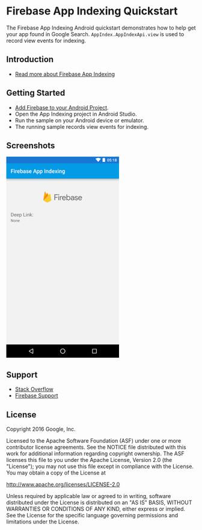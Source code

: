 Firebase App Indexing Quickstart
==============================

The Firebase App Indexing Android quickstart demonstrates how to help get your app found in Google Search.  `AppIndex.AppIndexApi.view` is used to record view events for indexing.

Introduction
------------

- [Read more about Firebase App Indexing](https://firebase.google.com/docs/app-indexing/)

Getting Started
---------------

- [Add Firebase to your Android Project](https://firebase.google.com/docs/android/setup).
- Open the App Indexing project in Android Studio.
- Run the sample on your Android device or emulator.
- The running sample records view events for indexing.

Screenshots
-----------
<img src="app/src/screen.png" height="534" width="300"/>

Support
-------

- [Stack Overflow](http://stackoverflow.com/questions/tagged/android-app-indexing)
- [Firebase Support](http://developers.google.com/firebase/support/)

License
-------

Copyright 2016 Google, Inc.

Licensed to the Apache Software Foundation (ASF) under one or more contributor
license agreements.  See the NOTICE file distributed with this work for
additional information regarding copyright ownership.  The ASF licenses this
file to you under the Apache License, Version 2.0 (the "License"); you may not
use this file except in compliance with the License.  You may obtain a copy of
the License at

  http://www.apache.org/licenses/LICENSE-2.0

Unless required by applicable law or agreed to in writing, software
distributed under the License is distributed on an "AS IS" BASIS, WITHOUT
WARRANTIES OR CONDITIONS OF ANY KIND, either express or implied.  See the
License for the specific language governing permissions and limitations under
the License.

